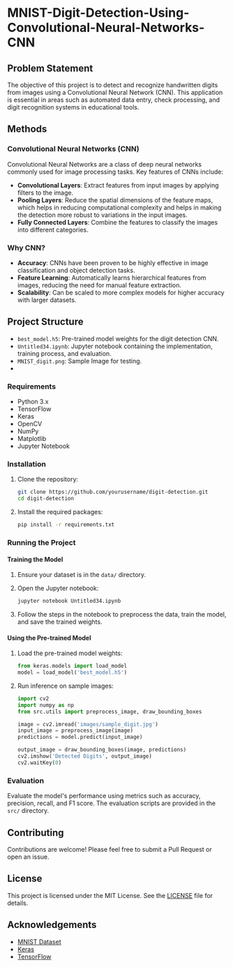 # MNIST-Digit-Detection-Using-Convolutional-Neural-Networks-CNN

## Problem Statement

The objective of this project is to detect and recognize handwritten digits from images using a Convolutional Neural Network (CNN). This application is essential in areas such as automated data entry, check processing, and digit recognition systems in educational tools.

## Methods

### Convolutional Neural Networks (CNN)

Convolutional Neural Networks are a class of deep neural networks commonly used for image processing tasks. Key features of CNNs include:

- **Convolutional Layers**: Extract features from input images by applying filters to the image.
- **Pooling Layers**: Reduce the spatial dimensions of the feature maps, which helps in reducing computational complexity and helps in making the detection more robust to variations in the input images.
- **Fully Connected Layers**: Combine the features to classify the images into different categories.

### Why CNN?

- **Accuracy**: CNNs have been proven to be highly effective in image classification and object detection tasks.
- **Feature Learning**: Automatically learns hierarchical features from images, reducing the need for manual feature extraction.
- **Scalability**: Can be scaled to more complex models for higher accuracy with larger datasets.

## Project Structure

- `best_model.h5`: Pre-trained model weights for the digit detection CNN.
- `Untitled34.ipynb`: Jupyter notebook containing the implementation, training process, and evaluation.
- `MNIST_digit.png`: Sample Image for testing.
- 
### Requirements

- Python 3.x
- TensorFlow
- Keras
- OpenCV
- NumPy
- Matplotlib
- Jupyter Notebook

### Installation

1. Clone the repository:

    ```bash
    git clone https://github.com/yourusername/digit-detection.git
    cd digit-detection
    ```

2. Install the required packages:

    ```bash
    pip install -r requirements.txt
    ```

### Running the Project

#### Training the Model

1. Ensure your dataset is in the `data/` directory.
2. Open the Jupyter notebook:

    ```bash
    jupyter notebook Untitled34.ipynb
    ```

3. Follow the steps in the notebook to preprocess the data, train the model, and save the trained weights.

#### Using the Pre-trained Model

1. Load the pre-trained model weights:

    ```python
    from keras.models import load_model
    model = load_model('best_model.h5')
    ```

2. Run inference on sample images:

    ```python
    import cv2
    import numpy as np
    from src.utils import preprocess_image, draw_bounding_boxes

    image = cv2.imread('images/sample_digit.jpg')
    input_image = preprocess_image(image)
    predictions = model.predict(input_image)

    output_image = draw_bounding_boxes(image, predictions)
    cv2.imshow('Detected Digits', output_image)
    cv2.waitKey(0)
    ```

### Evaluation

Evaluate the model's performance using metrics such as accuracy, precision, recall, and F1 score. The evaluation scripts are provided in the `src/` directory.

## Contributing

Contributions are welcome! Please feel free to submit a Pull Request or open an issue.

## License

This project is licensed under the MIT License. See the [LICENSE](LICENSE) file for details.

## Acknowledgements

- [MNIST Dataset](http://yann.lecun.com/exdb/mnist/)
- [Keras](https://keras.io/)
- [TensorFlow](https://www.tensorflow.org/)
